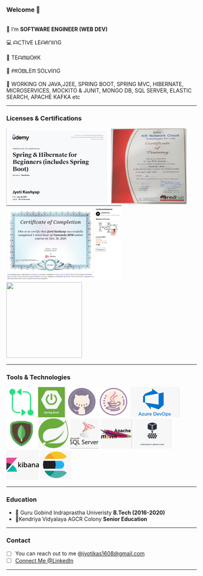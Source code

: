 ### Welcome  👋
<br> 🔭 I’m **SOFTWARE ENGINEER (WEB DEV)** </br>
<br> 💻 ᗩᑕTIᐯE ᒪEᗩᖇᑎIᑎG</br>
<br> 🤝 TEᗩᗰᗯOᖇK</br>
<br> 👨‍ ᑭᖇOᗷᒪEᗰ SOᒪᐯIᑎG</br>
<br> 🌱 WORKING ON JAVA,J2EE, SPRING BOOT, SPRING MVC, HIBERNATE, MICROSERVICES, MOCKITO & JUNIT, MONGO DB, SQL SERVER, ELASTIC SEARCH, APACHE KAFKA etc 

---
### Licenses & Certifications

<img src='images/springboot1.png' alt='github' height='200'> <img  src="images/AdvJava.jpg"  width="200px" height="200px"> <img src='images/camundaBPM.png' alt='github' height='200'> <img src="images/CodingBlocks.jpg" width="200px" height="200px"> 
                     
---
### Tools & Technologies

<img src='images/git.png' alt='github' height='80'> <img src='images/springboot.png' alt='github' height='80'> <img src='images/github.png' alt='github' height='80'> <img src='images/java.png' alt='github' height='80'> <img src='images/azure.png' alt='maven' height='80'> <img src='images/mongodb.png' alt='github' height='80'> <img src='images/spring.png' alt='github' height='80'> <img src='images/sqlServer.png' alt='github' height='80'> <img src='images/maven.png' alt='github' height='80'> <img src='images/microservies.png' alt='github' height='80'> <img src='images/kibana.png' alt='github' height='80'> <img src='images/elastic.png' alt='github' height='80'>

---
### Education
- 🌱 Guru Gobind Indraprastha Univeristy **B.Tech (2016-2020)**
- 🔭Kendriya Vidyalaya AGCR Colony **Senior Education**

---
### Contact
- [ ] You can reach out to me @jyotikas1608@gmail.com
- [ ] [Connect Me @LinkedIn](https://www.linkedin.com/in/jyoti-kashyap/)
---



<!--
**jyotik16/jyotik16** is a ✨ _special_ ✨ repository because its `README.md` (this file) appears on your GitHub profile.
![My Image](springboot1.png)
Here are some ideas to get you started:

- 🔭 I’m currently working on ...
- 🌱 I’m currently learning ...
- 👯 I’m looking to collaborate on ...
- 🤔 I’m looking for help with ...
- 💬 Ask me about ...
- 📫 How to reach me: ...
- 😄 Pronouns: ...
- ⚡ Fun fact: ...
<img   src="https://www.udemy.com/certificate/UC-7cae455c-825e-4923-84d1-8ee84772da71/"   alt="udemy"  title="spring boot"  style="display: inline-block; margin: 0 auto; max-width: 500px ">
 # Table
 |                                                                                                                            |
 |---                                                                                                                         |
 |👯 Spring Boot And Hibernate Framework **Udemy** [ClickMe](https://github.com/jyotik16/jyotik16/blob/master/springboot1.png)| 
 |👯 Advanced Java **KR Network Cloud**       
-->
